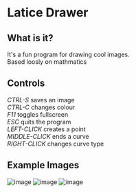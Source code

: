 # Latice Drawer
## What is it?
It's a fun program for drawing cool images.  
Based loosly on mathmatics
## Controls
*CTRL-S* saves an image  
*CTRL-C* changes colour  
*F11* toggles fullscreen  
*ESC* quits the program  
*LEFT-CLICK* creates a point  
*MIDDLE-CLICK* ends a curve  
*RIGHT-CLICK* changes curve type  
## Example Images
![image](https://github.com/thatnat/LaticeDrawer/blob/master/coolimg.png)
![image](https://github.com/thatnat/LaticeDrawer/blob/master/fullscreen.png)
![image](https://github.com/thatnat/LaticeDrawer/blob/master/hiadaf.png)
